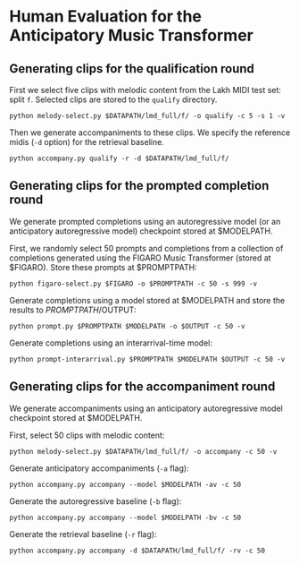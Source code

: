 # Human Evaluation for the Anticipatory Music Transformer

## Generating clips for the qualification round

First we select five clips with melodic content from the Lakh MIDI test set: split `f`. Selected clips are stored to the `qualify` directory.
```
python melody-select.py $DATAPATH/lmd_full/f/ -o qualify -c 5 -s 1 -v
```

Then we generate accompaniments to these clips. We specify the reference midis (`-d` option) for the retrieval baseline.
```
python accompany.py qualify -r -d $DATAPATH/lmd_full/f/
```

## Generating clips for the prompted completion round

We generate prompted completions using an autoregressive model (or an anticipatory autoregressive model) checkpoint stored at $MODELPATH.

First, we randomly select 50 prompts and completions from a collection of completions generated using the FIGARO Music Transformer (stored at $FIGARO). Store these prompts at $PROMPTPATH:
```
python figaro-select.py $FIGARO -o $PROMPTPATH -c 50 -s 999 -v
```

Generate completions using a model stored at $MODELPATH and store the results to $PROMPTPATH/$OUTPUT:
```
python prompt.py $PROMPTPATH $MODELPATH -o $OUTPUT -c 50 -v
```

Generate completions using an interarrival-time model:
```
python prompt-interarrival.py $PROMPTPATH $MODELPATH $OUTPUT -c 50 -v
```

## Generating clips for the accompaniment round

We generate accompaniments using an anticipatory autoregressive model checkpoint stored at $MODELPATH.

First, select 50 clips with melodic content:
```
python melody-select.py $DATAPATH/lmd_full/f/ -o accompany -c 50 -v
```

Generate anticipatory accompaniments (`-a` flag):
```
python accompany.py accompany --model $MODELPATH -av -c 50
```

Generate the autoregressive baseline (`-b` flag):
```
python accompany.py accompany --model $MODELPATH -bv -c 50
```

Generate the retrieval baseline (`-r` flag):
```
python accompany.py accompany -d $DATAPATH/lmd_full/f/ -rv -c 50
```

